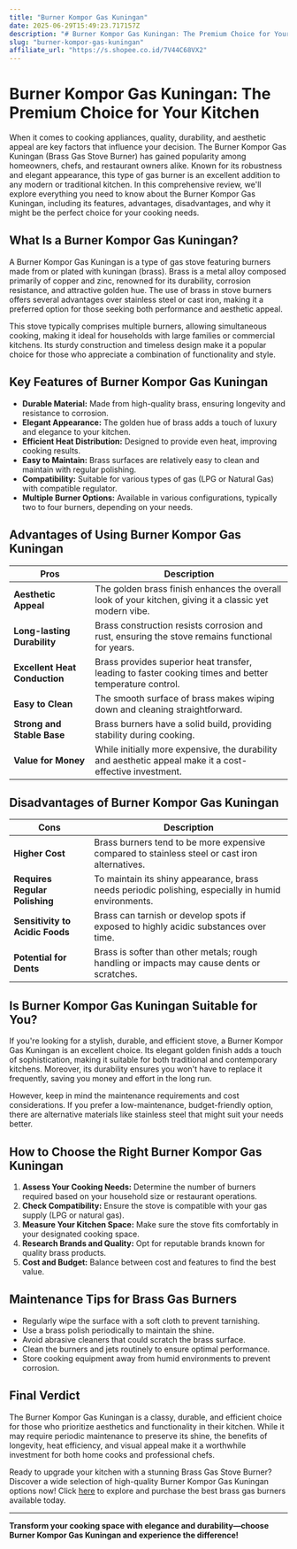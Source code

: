 ```yaml
---
title: "Burner Kompor Gas Kuningan"
date: 2025-06-29T15:49:23.717157Z
description: "# Burner Kompor Gas Kuningan: The Premium Choice for Your Kitchen..."
slug: "burner-kompor-gas-kuningan"
affiliate_url: "https://s.shopee.co.id/7V44C68VX2"
---
```

# Burner Kompor Gas Kuningan: The Premium Choice for Your Kitchen

When it comes to cooking appliances, quality, durability, and aesthetic appeal are key factors that influence your decision. The Burner Kompor Gas Kuningan (Brass Gas Stove Burner) has gained popularity among homeowners, chefs, and restaurant owners alike. Known for its robustness and elegant appearance, this type of gas burner is an excellent addition to any modern or traditional kitchen. In this comprehensive review, we'll explore everything you need to know about the Burner Kompor Gas Kuningan, including its features, advantages, disadvantages, and why it might be the perfect choice for your cooking needs.

## What Is a Burner Kompor Gas Kuningan?

A Burner Kompor Gas Kuningan is a type of gas stove featuring burners made from or plated with kuningan (brass). Brass is a metal alloy composed primarily of copper and zinc, renowned for its durability, corrosion resistance, and attractive golden hue. The use of brass in stove burners offers several advantages over stainless steel or cast iron, making it a preferred option for those seeking both performance and aesthetic appeal.

This stove typically comprises multiple burners, allowing simultaneous cooking, making it ideal for households with large families or commercial kitchens. Its sturdy construction and timeless design make it a popular choice for those who appreciate a combination of functionality and style.

## Key Features of Burner Kompor Gas Kuningan

- **Durable Material:** Made from high-quality brass, ensuring longevity and resistance to corrosion.
- **Elegant Appearance:** The golden hue of brass adds a touch of luxury and elegance to your kitchen.
- **Efficient Heat Distribution:** Designed to provide even heat, improving cooking results.
- **Easy to Maintain:** Brass surfaces are relatively easy to clean and maintain with regular polishing.
- **Compatibility:** Suitable for various types of gas (LPG or Natural Gas) with compatible regulator.
- **Multiple Burner Options:** Available in various configurations, typically two to four burners, depending on your needs.

## Advantages of Using Burner Kompor Gas Kuningan

| **Pros** | **Description** |
| --- | --- |
| **Aesthetic Appeal** | The golden brass finish enhances the overall look of your kitchen, giving it a classic yet modern vibe. |
| **Long-lasting Durability** | Brass construction resists corrosion and rust, ensuring the stove remains functional for years. |
| **Excellent Heat Conduction** | Brass provides superior heat transfer, leading to faster cooking times and better temperature control. |
| **Easy to Clean** | The smooth surface of brass makes wiping down and cleaning straightforward. |
| **Strong and Stable Base** | Brass burners have a solid build, providing stability during cooking. |
| **Value for Money** | While initially more expensive, the durability and aesthetic appeal make it a cost-effective investment. |

## Disadvantages of Burner Kompor Gas Kuningan

| **Cons** | **Description** |
| --- | --- |
| **Higher Cost** | Brass burners tend to be more expensive compared to stainless steel or cast iron alternatives. |
| **Requires Regular Polishing** | To maintain its shiny appearance, brass needs periodic polishing, especially in humid environments. |
| **Sensitivity to Acidic Foods** | Brass can tarnish or develop spots if exposed to highly acidic substances over time. |
| **Potential for Dents** | Brass is softer than other metals; rough handling or impacts may cause dents or scratches. |

## Is Burner Kompor Gas Kuningan Suitable for You?

If you're looking for a stylish, durable, and efficient stove, a Burner Kompor Gas Kuningan is an excellent choice. Its elegant golden finish adds a touch of sophistication, making it suitable for both traditional and contemporary kitchens. Moreover, its durability ensures you won't have to replace it frequently, saving you money and effort in the long run.

However, keep in mind the maintenance requirements and cost considerations. If you prefer a low-maintenance, budget-friendly option, there are alternative materials like stainless steel that might suit your needs better.

## How to Choose the Right Burner Kompor Gas Kuningan

1. **Assess Your Cooking Needs:** Determine the number of burners required based on your household size or restaurant operations.
2. **Check Compatibility:** Ensure the stove is compatible with your gas supply (LPG or natural gas).
3. **Measure Your Kitchen Space:** Make sure the stove fits comfortably in your designated cooking space.
4. **Research Brands and Quality:** Opt for reputable brands known for quality brass products.
5. **Cost and Budget:** Balance between cost and features to find the best value.

## Maintenance Tips for Brass Gas Burners

- Regularly wipe the surface with a soft cloth to prevent tarnishing.
- Use a brass polish periodically to maintain the shine.
- Avoid abrasive cleaners that could scratch the brass surface.
- Clean the burners and jets routinely to ensure optimal performance.
- Store cooking equipment away from humid environments to prevent corrosion.

## Final Verdict

The Burner Kompor Gas Kuningan is a classy, durable, and efficient choice for those who prioritize aesthetics and functionality in their kitchen. While it may require periodic maintenance to preserve its shine, the benefits of longevity, heat efficiency, and visual appeal make it a worthwhile investment for both home cooks and professional chefs.

Ready to upgrade your kitchen with a stunning Brass Gas Stove Burner? Discover a wide selection of high-quality Burner Kompor Gas Kuningan options now! Click [here](https://s.shopee.co.id/7V44C68VX2) to explore and purchase the best brass gas burners available today.

---

**Transform your cooking space with elegance and durability—choose Burner Kompor Gas Kuningan and experience the difference!**